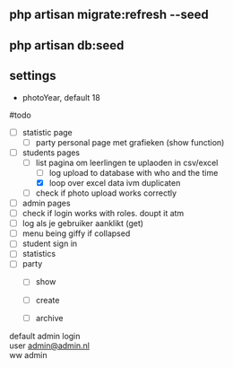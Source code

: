 php artisan migrate:refresh --seed 
---
php artisan db:seed
---
settings
---
 - photoYear, default 18


#todo
* [ ] statistic page
    * [ ] party personal page met grafieken (show function)
* [ ] students pages
    * [ ] list pagina om leerlingen te uplaoden in csv/excel
        * [ ] log upload to database with who and the time
        * [x] loop over excel data ivm duplicaten
    * [ ] check if photo upload works correctly
 * [ ] admin pages
 * [ ] check if login works with roles. doupt it atm
 * [ ] log als je gebruiker aanklikt (get)
 * [ ] menu being giffy if collapsed
 * [ ] student sign in
 * [ ] statistics
 * [ ] party
    * [ ] show
    * [ ] create
    * [ ] archive


default admin login <br>
user admin@admin.nl<br>
ww admin
